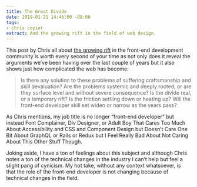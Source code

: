 ```yaml
---
title: The Great Divide
date: 2019-01-21 14:46:00 -08:00
tags:
- chris coyier
extract: And the growing rift in the field of web design.
---
```


This post by Chris all about [the growing rift](https://css-tricks.com/the-great-divide) in the front-end development community is worth every second of your time as not only does it reveal the arguments we’ve been having over the last couple of years but it also shows just how complicated the web has become:

> Is there any solution to these problems of suffering craftsmanship and skill devaluation? Are the problems systemic and deeply rooted, or are they surface level and without severe consequence? Is the divide real, or a temporary rift? Is the friction settling down or heating up? Will the front-end developer skill set widen or narrow as the years pass? 

As Chris mentions, my job title is no longer “front-end developer” but instead Font Complainer, Div Designer, or Adult Boy That Cares Too Much About Accessibility and CSS and Component Design but Doesn’t Care One Bit About GraphQL or Rails or Redux but I Feel Really Bad About Not Caring About This Other Stuff Though.

Joking aside, I have a ton of feelings about this subject and although Chris notes a ton of the technical changes in the industry I can’t help but feel a slight pang of cynicism. My hot take, without any context whatsoever, is that the role of the front-end developer is not changing because of technical changes in the field.